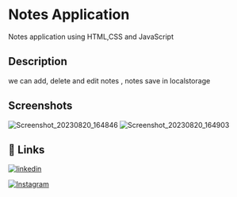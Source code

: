 
# Notes Application

Notes application using HTML,CSS and JavaScript

## Description

we can add, delete and edit notes , notes save in localstorage

## Screenshots

![Screenshot_20230820_164846](https://github.com/AbuZaid55/Image_Gallery/assets/115403447/9822cca6-9479-466c-9fc0-46fe790ddf60)
 ![Screenshot_20230820_164903](https://github.com/AbuZaid55/Image_Gallery/assets/115403447/81f5e844-52f5-49c5-bcfa-3bf96d99d437)


## 🔗 Links
[![linkedin](https://img.shields.io/badge/linkedin-0A66C2?style=for-the-badge&logo=linkedin&logoColor=white)](https://www.linkedin.com/in/abu-zaid-83a7b023b)

[![Instagram](https://img.shields.io/badge/instagram-0A66C2?style=for-the-badge&logo=Instagram&logoColor=white)](https://www.instagram.com/its_abuzaid786/)
